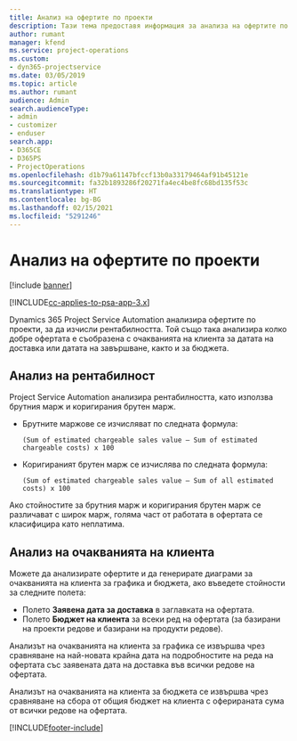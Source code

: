 ```yaml
---
title: Анализ на офертите по проекти
description: Тази тема предоставя информация за анализа на офертите по проекти.
author: rumant
manager: kfend
ms.service: project-operations
ms.custom:
- dyn365-projectservice
ms.date: 03/05/2019
ms.topic: article
ms.author: rumant
audience: Admin
search.audienceType:
- admin
- customizer
- enduser
search.app:
- D365CE
- D365PS
- ProjectOperations
ms.openlocfilehash: d1b79a61147bfccf13b0a33179464af91b45121e
ms.sourcegitcommit: fa32b1893286f20271fa4ec4be8fc68bd135f53c
ms.translationtype: HT
ms.contentlocale: bg-BG
ms.lasthandoff: 02/15/2021
ms.locfileid: "5291246"
---
```

# <a name="analysis-of-project-quotes"></a>Анализ на офертите по проекти

[!include [banner](../includes/psa-now-project-operations.md)]

[!INCLUDE[cc-applies-to-psa-app-3.x](../includes/cc-applies-to-psa-app-3x.md)]

Dynamics 365 Project Service Automation анализира офертите по проекти, за да изчисли рентабилността. Той също така анализира колко добре офертата е съобразена с очакванията на клиента за датата на доставка или датата на завършване, както и за бюджета.

## <a name="profitability-analysis"></a>Анализ на рентабилност

Project Service Automation анализира рентабилността, като използва брутния марж и коригирания брутен марж.

- Брутните маржове се изчисляват по следната формула:

  `
    (Sum of estimated chargeable sales value – Sum of estimated chargeable costs) x 100
  `
- Коригираният брутен марж се изчислява по следната формула:

  `
    (Sum of estimated chargeable sales value – Sum of all estimated costs) x 100
  `

Ако стойностите за брутния марж и коригирания брутен марж се различават с широк марж, голяма част от работата в офертата се класифицира като неплатима.

## <a name="analysis-of-customer-expectations"></a>Анализ на очакванията на клиента

Можете да анализирате офертите и да генерирате диаграми за очакванията на клиента за графика и бюджета, ако въведете стойности за следните полета:

- Полето **Заявена дата за доставка** в заглавката на офертата.
- Полето **Бюджет на клиента** за всеки ред на офертата (за базирани на проекти редове и базирани на продукти редове).

Анализът на очакванията на клиента за графика се извършва чрез сравняване на най-новата крайна дата на подробностите на реда на офертата със заявената дата на доставка във всички редове на офертата.

Анализът на очакванията на клиента за бюджета се извършва чрез сравняване на сбора от общия бюджет на клиента с оферираната сума от всички редове на офертата.


[!INCLUDE[footer-include](../includes/footer-banner.md)]